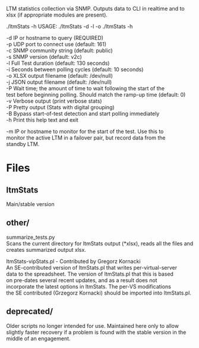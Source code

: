 LTM statistics collection via SNMP. Outputs data to CLI in realtime and to xlsx (if appropriate modules are present).

./ltmStats -h
  USAGE:  ./ltmStats -d <host> -l <total test length> -o <output file>
          ./ltmStats -h

  -d      IP or hostname to query (REQUIRED)   
  -p      UDP port to connect use         (default: 161)   
  -c      SNMP community string           (default: public)   
  -s      SNMP version                    (default: v2c)   
  -l      Full Test duration              (default: 130 seconds)   
  -i      Seconds between polling cycles  (default: 10 seconds)   
  -o      XLSX output filename            (default: /dev/null)   
  -j      JSON output filename            (default: /dev/null)   
  -P      Wait time; the amount of time to wait following the start of the   
          test before beginning polling. Should match the ramp-up time (default: 0)   
  -v      Verbose output (print verbose stats)   
  -P      Pretty output  (Stats with digital grouping)   
  -B      Bypass start-of-test detection and start polling immediately   
  -h      Print this help text and exit   

  -m      IP or hostname to monitor for the start of the test. Use this to   
          monitor the active LTM in a failover pair, but record data from the   
          standby LTM.   


# Files

## ltmStats
  Main/stable version

## other/
  summarize_tests.py  
  Scans the current directory for ltmStats output (*xlsx), reads all the files and 
  creates summarized output xlsx.

  ltmStats-vipStats.pl - Contributed by Gregorz Kornacki   
  An SE-contributed version of ltmStats.pl that writes per-virtual-server   
  data to the spreadsheet. The version of ltmStats.pl that this is based  
  on pre-dates several recent updates, and as a result does not   
  incorporate the latest options in ltmStats. The per-VS modifications  
  the SE contributed (Grzegorz Kornacki) should be imported into ltmStats.pl.  

## deprecated/
  Older scripts no longer intended for use. Maintained here only to allow slightly faster
  recovery if a problem is found with the stable version in the middle of an engagement.

